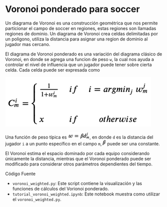 # Voronoi ponderado para soccer
Un diagrama de Voronoi es una construcción geométrica que nos permite particionar el campo de soccer en regiones, estas regiones son llamadas regiones de dominio.
Un diagrama de Voronoi crea celdas delimitadas por un poligono, utiliza la distancia para asignar una region de dominio al jugador mas cercano.

El diagrama de Voronoi ponderado es una variación del diagrama clásico de Voronoi, en donde se agrega una funcion de peso `w`, la cual nos ayuda a controlar el nivel de influencia que un jugador puede tener sobre cierta celda. Cada celda puede ser expresada como

![](equation.png)

Una función de peso típica es ![](w.png), en donde `d` es la distancia del jugador `i` a un punto específico en el campo `m`, ![](beta.png) puede ser una constante.

El Voronoi estima el espacio dominado por cada equipo considerando únicamente la distancia, mientras que el Voronoi ponderado puede ser modificado para considerar otros parámetros dependientes del tiempo.

Código Fuente
* `voronoi_weighted.py`: Este script contiene la visualización y las funciones de cálculos del Vorionoi ponderado.
* `tutorial_voronoi_weighted.ipynb`: Este notebook muestra como utilizar el `voronoi_weighted.py`.
